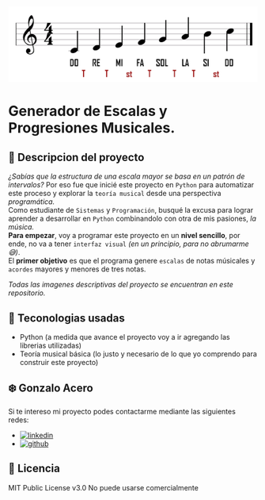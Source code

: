 ![Imagen del Proyecto](https://github.com/Gonzalo-Acero/Generador-Escalas-Progresiones/blob/main/docs/images/diagram-scale.png)
# Generador de Escalas y Progresiones Musicales.

##  🎵 Descripcion del proyecto
*¿Sabías que la estructura de una escala mayor se basa en un patrón de intervalos?* Por eso fue que inicié este proyecto en `Python` para automatizar este proceso y explorar la `teoría musical` desde una perspectiva *programática.* <br>
Como estudiante de `Sistemas` y `Programación`, busqué la excusa para lograr aprender a desarrollar en `Python` combinandolo con otra de mis pasiones, *la música.* <br>
**Para empezar**, voy a programar este proyecto en un **nivel sencillo**, por ende, no va a tener `interfaz visual` *(en un principio, para no abrumarme 😅)*.<br>
El **primer objetivo** es que el programa genere `escalas` de notas músicales y `acordes` mayores y menores de tres notas.<br>


*Todas las imagenes descriptivas del proyecto se encuentran en este repositorio.*

## 🔧 Teconologias usadas

* Python (a medida que avance el proyecto voy a ir agregando las librerias utilizadas)
* Teoría musical básica (lo justo y necesario de lo que yo comprendo para construir este proyecto)

## ❄️ Gonzalo Acero
Si te intereso mi proyecto podes contactarme mediante las siguientes redes:

*  [![linkedin](https://img.shields.io/static/v1?label=&message=linkedin&color=0e76a8&logo=linkedin&logoColor=white&style=for-the-badge)](https://www.linkedin.com/in/gonzalo-acero)
*  [![github](https://img.shields.io/static/v1?label=&message=github&color=171515&logo=github&logoColor=white&style=for-the-badge)](https://github.com/Gonzalo-Acero)

 

## 📄 Licencia 

MIT Public License v3.0
No puede usarse comercialmente
